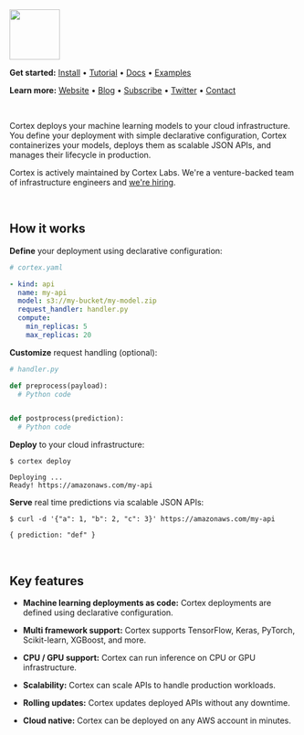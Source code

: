 <img src='https://s3-us-west-2.amazonaws.com/cortex-public/logo.png' height='88'>

<br>

**Get started:** [Install](https://docs.cortex.dev/install) • [Tutorial](https://docs.cortex.dev/tutorial) • <!-- CORTEX_VERSION_MINOR_STABLE e.g. https://docs.cortex.dev/v/0.2/ -->[Docs](https://docs.cortex.dev) • <!-- CORTEX_VERSION_MINOR_STABLE -->[Examples](https://github.com/cortexlabs/cortex/tree/0.5/examples)

**Learn more:** [Website](https://cortex.dev) • [Blog](https://blog.cortex.dev) • [Subscribe](https://cortexlabs.us20.list-manage.com/subscribe?u=a1987373ab814f20961fd90b4&id=ae83491e1c) • [Twitter](https://twitter.com/cortex_deploy) • [Contact](mailto:hello@cortex.dev)

<br>

Cortex deploys your machine learning models to your cloud infrastructure. You define your deployment with simple declarative configuration, Cortex containerizes your models, deploys them as scalable JSON APIs, and manages their lifecycle in production.

Cortex is actively maintained by Cortex Labs. We're a venture-backed team of infrastructure engineers and [we're hiring](https://angel.co/cortex-labs-inc/jobs).

<br>

## How it works

**Define** your deployment using declarative configuration:

```yaml
# cortex.yaml

- kind: api
  name: my-api
  model: s3://my-bucket/my-model.zip
  request_handler: handler.py
  compute:
    min_replicas: 5
    max_replicas: 20
```

**Customize** request handling (optional):

```python
# handler.py

def preprocess(payload):
  # Python code


def postprocess(prediction):
  # Python code
```

**Deploy** to your cloud infrastructure:

```
$ cortex deploy

Deploying ...
Ready! https://amazonaws.com/my-api
```

**Serve** real time predictions via scalable JSON APIs:

```
$ curl -d '{"a": 1, "b": 2, "c": 3}' https://amazonaws.com/my-api

{ prediction: "def" }
```

<br>

## Key features

- **Machine learning deployments as code:** Cortex deployments are defined using declarative configuration.

- **Multi framework support:** Cortex supports TensorFlow, Keras, PyTorch, Scikit-learn, XGBoost, and more.

- **CPU / GPU support:** Cortex can run inference on CPU or GPU infrastructure.

- **Scalability:** Cortex can scale APIs to handle production workloads.

- **Rolling updates:** Cortex updates deployed APIs without any downtime.

- **Cloud native:** Cortex can be deployed on any AWS account in minutes.
